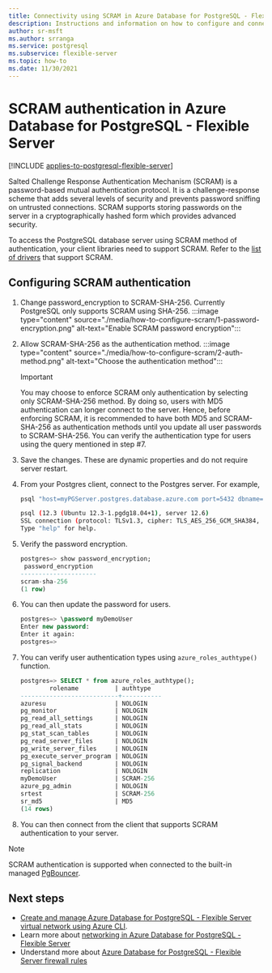 ```yaml
---
title: Connectivity using SCRAM in Azure Database for PostgreSQL - Flexible Server
description: Instructions and information on how to configure and connect using SCRAM in Azure Database for PostgreSQL - Flexible Server.
author: sr-msft 
ms.author: srranga
ms.service: postgresql
ms.subservice: flexible-server
ms.topic: how-to
ms.date: 11/30/2021
---
```


# SCRAM authentication in Azure Database for PostgreSQL - Flexible Server

[!INCLUDE [applies-to-postgresql-flexible-server](../includes/applies-to-postgresql-flexible-server.md)]

Salted Challenge Response Authentication Mechanism (SCRAM) is a password-based mutual authentication protocol. It is a challenge-response scheme that adds several levels of security and prevents password sniffing on untrusted connections. SCRAM supports storing passwords on the server in a cryptographically hashed form which provides advanced security. 

To access the PostgreSQL database server using SCRAM method of authentication, your client libraries need to support SCRAM.  Refer to the [list of drivers](https://wiki.postgresql.org/wiki/List_of_drivers) that support SCRAM.

## Configuring SCRAM authentication

1. Change password_encryption to SCRAM-SHA-256. Currently PostgreSQL only supports SCRAM using SHA-256.
        :::image type="content" source="./media/how-to-configure-scram/1-password-encryption.png" alt-text="Enable SCRAM password encryption"::: 
2. Allow SCRAM-SHA-256 as the authentication method.
        :::image type="content" source="./media/how-to-configure-scram/2-auth-method.png" alt-text="Choose the authentication method"::: 
    >[!Important]
    > You may choose to enforce SCRAM only authentication by selecting only SCRAM-SHA-256 method. By doing so, users with MD5 authentication can longer connect to the server. Hence, before enforcing SCRAM, it is recommended to have both MD5 and SCRAM-SHA-256 as authentication methods until you update all user passwords to SCRAM-SHA-256. You can verify the authentication type for users using the query mentioned in step #7.
3. Save the changes. These are dynamic properties and do not require server restart.
4. From your Postgres client, connect to the Postgres server. For example,
   
    ```bash
    psql "host=myPGServer.postgres.database.azure.com port=5432 dbname=postgres user=myDemoUser password=MyPassword sslmode=require"

    psql (12.3 (Ubuntu 12.3-1.pgdg18.04+1), server 12.6)
    SSL connection (protocol: TLSv1.3, cipher: TLS_AES_256_GCM_SHA384, bits: 256, compression: off)
    Type "help" for help.
    ```

5. Verify the password encryption.
   
    ```SQL
    postgres=> show password_encryption;
     password_encryption
    ---------------------
    scram-sha-256
    (1 row)
    ```

6. You can then update the password for users.

    ```SQL
    postgres=> \password myDemoUser
    Enter new password:
    Enter it again:
    postgres=>
    ```

7. You can verify user authentication types using `azure_roles_authtype()` function. 

    ``` SQL
    postgres=> SELECT * from azure_roles_authtype();
            rolename          | authtype
    ---------------------------+-----------
    azuresu                   | NOLOGIN
    pg_monitor                | NOLOGIN
    pg_read_all_settings      | NOLOGIN
    pg_read_all_stats         | NOLOGIN
    pg_stat_scan_tables       | NOLOGIN
    pg_read_server_files      | NOLOGIN
    pg_write_server_files     | NOLOGIN
    pg_execute_server_program | NOLOGIN
    pg_signal_backend         | NOLOGIN
    replication               | NOLOGIN
    myDemoUser                | SCRAM-256
    azure_pg_admin            | NOLOGIN
    srtest                    | SCRAM-256
    sr_md5                    | MD5
    (14 rows)
    ```

8. You can then connect from the client that supports SCRAM authentication to your server.

> [!Note] 
> SCRAM authentication is supported when connected to the built-in managed [PgBouncer](concepts-pgbouncer.md).

## Next steps
- [Create and manage Azure Database for PostgreSQL - Flexible Server virtual network using Azure CLI](./how-to-manage-virtual-network-cli.md).
- Learn more about [networking in Azure Database for PostgreSQL - Flexible Server](./concepts-networking.md)
- Understand more about [Azure Database for PostgreSQL - Flexible Server firewall rules](./concepts-networking.md#public-access-allowed-ip-addresses)
